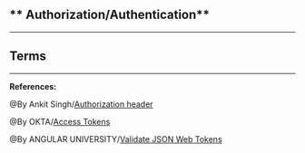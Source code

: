 ## ** Authorization/Authentication**

-----------------------------------------------

## **Terms**


-----------------------------------------------

**References:**

@By Ankit Singh/[Authorization header](https://www.loginradius.com/blog/async/everything-you-want-to-know-about-authorization-headers/)

@By OKTA/[Access Tokens](https://www.oauth.com/oauth2-servers/access-tokens/)

@By ANGULAR UNIVERSITY/[Validate JSON Web Tokens](https://blog.angular-university.io/angular-jwt/)